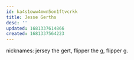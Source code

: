 ```yaml
---
id: ka4s1oww4mwn5on1ftvcrkk
title: Jesse Gerths
desc: ''
updated: 1681337614866
created: 1681337564223
---
```


nicknames: jersey the gert, flipper the g, flipper g.
